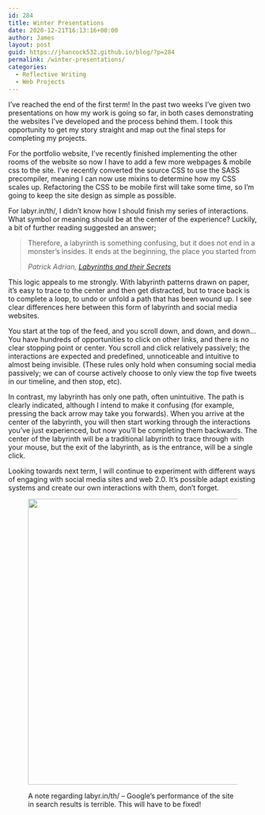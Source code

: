 ```yaml
---
id: 284
title: Winter Presentations
date: 2020-12-21T16:13:16+00:00
author: James
layout: post
guid: https://jhancock532.github.io/blog/?p=284
permalink: /winter-presentations/
categories:
  - Reflective Writing
  - Web Projects
---
```

I&#8217;ve reached the end of the first term! In the past two weeks I&#8217;ve given two presentations on how my work is going so far, in both cases demonstrating the websites I&#8217;ve developed and the process behind them. I took this opportunity to get my story straight and map out the final steps for completing my projects.

<!--more-->

For the portfolio website, I&#8217;ve recently finished implementing the other rooms of the website so now I have to add a few more webpages & mobile css to the site. I&#8217;ve recently converted the source CSS to use the SASS precompiler, meaning I can now use mixins to determine how my CSS scales up. Refactoring the CSS to be mobile first will take some time, so I&#8217;m going to keep the site design as simple as possible.

For labyr.in/th/, I didn&#8217;t know how I should finish my series of interactions. What symbol or meaning should be at the center of the experience? Luckily, a bit of further reading suggested an answer;

<blockquote class="wp-block-quote">
  <p>
    Therefore, a labyrinth is something confusing, but it does not end in a monster’s insides. It ends at the beginning, the place you started from
  </p>
  
  <cite>Patrick Adrian, <a href="http://www.dagroup.org/pabooks/Labyrinths_and_their_secrets.pdf">Labyrinths and their Secrets</a></cite>
</blockquote>

This logic appeals to me strongly. With labyrinth patterns drawn on paper, it&#8217;s easy to trace to the center and then get distracted, but to trace back is to complete a loop, to undo or unfold a path that has been wound up. I see clear differences here between this form of labyrinth and social media websites. 

You start at the top of the feed, and you scroll down, and down, and down&#8230; You have hundreds of opportunities to click on other links, and there is no clear stopping point or center. You scroll and click relatively passively; the interactions are expected and predefined, unnoticeable and intuitive to almost being invisible. (These rules only hold when consuming social media passively; we can of course actively choose to only view the top five tweets in our timeline, and then stop, etc).

In contrast, my labyrinth has only one path, often unintuitive. The path is clearly indicated, although I intend to make it confusing (for example, pressing the back arrow may take you forwards). When you arrive at the center of the labyrinth, you will then start working through the interactions you&#8217;ve just experienced, but now you&#8217;ll be completing them backwards. The center of the labyrinth will be a traditional labyrinth to trace through with your mouse, but the exit of the labyrinth, as is the entrance, will be a single click.

Looking towards next term, I will continue to experiment with different ways of engaging with social media sites and web 2.0. It&#8217;s possible adapt existing systems and create our own interactions with them, don&#8217;t forget.<figure class="wp-block-image size-large">

<img loading="lazy" width="1024" height="578" src="https://jhancock532.github.io/blog/wp-content/uploads/2020/12/google-performance-of-labyrinth-1-1024x578.jpg" alt="" class="wp-image-288" srcset="https://jhancock532.github.io/blog/wp-content/uploads/2020/12/google-performance-of-labyrinth-1-1024x578.jpg 1024w, https://jhancock532.github.io/blog/wp-content/uploads/2020/12/google-performance-of-labyrinth-1-300x169.jpg 300w, https://jhancock532.github.io/blog/wp-content/uploads/2020/12/google-performance-of-labyrinth-1-768x434.jpg 768w, https://jhancock532.github.io/blog/wp-content/uploads/2020/12/google-performance-of-labyrinth-1-1536x868.jpg 1536w, https://jhancock532.github.io/blog/wp-content/uploads/2020/12/google-performance-of-labyrinth-1.jpg 1912w" sizes="(max-width: 767px) 89vw, (max-width: 1000px) 54vw, (max-width: 1071px) 543px, 580px" /> 

A note regarding labyr.in/th/ &#8211; Google&#8217;s performance of the site in search results is terrible. This will have to be fixed!